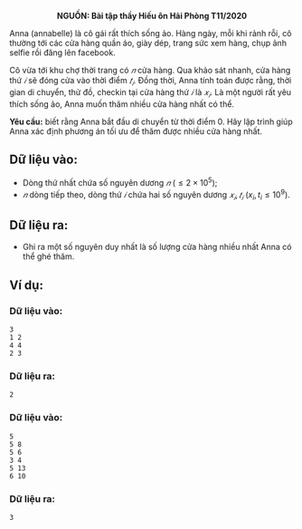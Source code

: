 **<center>NGUỒN: Bài tập thầy Hiếu ôn Hải Phòng T11/2020</center>**

Anna (annabelle) là cô gái rất thích sống ảo. Hàng ngày, mỗi khi rảnh rỗi, cô thường tới các cửa hàng quần áo, giày dép, trang sức xem hàng, chụp ảnh selfie rồi đăng lên facebook.

Cô vừa tới khu chợ thời trang có $𝑛$ cửa hàng. Qua khảo sát nhanh, cửa hàng thứ $𝑖$ sẽ đóng cửa vào thời điểm $𝑡_𝑖$. Đồng thời, Anna tính toán được rằng, thời gian di chuyển, thử đồ, checkin tại cửa hàng thứ $𝑖$ là $𝑥_𝑖$. Là một người rất yêu thích sống ảo, Anna muốn thăm nhiều cửa hàng nhất có thể.

**Yêu cầu:** biết rằng Anna bắt đầu di chuyển từ thời điểm $0$. Hãy lập trình giúp Anna xác định phương án tối ưu để thăm được nhiều cửa hàng nhất.

## Dữ liệu vào:
- Dòng thứ nhất chứa số nguyên dương $𝑛\ (≤ 2\times 10^5)$;
- $𝑛$ dòng tiếp theo, dòng thứ $𝑖$ chứa hai số nguyên dương $𝑥_𝑖, 𝑡_𝑖\ (x_i, t_i ≤ 10^9)$.

## Dữ liệu ra:
- Ghi ra một số nguyên duy nhất là số lượng cửa hàng nhiều nhất Anna có thể ghé thăm.

## Ví dụ:
### Dữ liệu vào:
```
3
1 2
4 4
2 3
```

### Dữ liệu ra:
```
2
```

### Dữ liệu vào:
```
5
5 8
5 6
3 4
5 13
6 10
```

### Dữ liệu ra:
```
3
```
